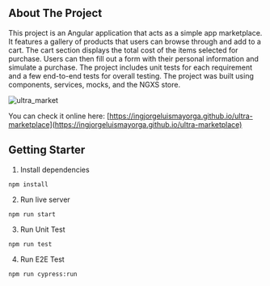 <!--  ----------------------------------------------------------------

    __   __  ___      _______  ______    _______    __   __  _______  ______    ___   _  _______  _______
    |  | |  ||   |    |       ||    _ |  |   _   |  |  |_|  ||   _   ||    _ |  |   | | ||       ||       |
    |  | |  ||   |    |_     _||   | ||  |  |_|  |  |       ||  |_|  ||   | ||  |   |_| ||    ___||_     _|
    |  |_|  ||   |      |   |  |   |_||_ |       |  |       ||       ||   |_||_ |      _||   |___   |   |
    |       ||   |___   |   |  |    __  ||       |  |       ||       ||    __  ||     |_ |    ___|  |   |
    |       ||       |  |   |  |   |  | ||   _   |  | ||_|| ||   _   ||   |  | ||    _  ||   |___   |   |
    |_______||_______|  |___|  |___|  |_||__| |__|  |_|   |_||__| |__||___|  |_||___| |_||_______|  |___|

      by: Jorge Mayorga jl.mayorga.co@gmail.co

  ----------------------------------------------------------------  -->


<a name="readme-top"></a>



## About The Project
This project is an Angular application that acts as a simple app marketplace. It features a gallery of products that users can browse through and add to a cart. The cart section displays the total cost of the items selected for purchase. Users can then fill out a form with their personal information and simulate a purchase. The project includes unit tests for each requirement and a few end-to-end tests for overall testing. The project was built using components, services, mocks, and the NGXS store. 

![ultra_market](https://user-images.githubusercontent.com/40527919/213365911-5c822a51-714b-46ae-84ed-cdbf584997c7.png)

You can check it online here: [https://ingjorgeluismayorga.github.io/ultra-marketplace](https://ingjorgeluismayorga.github.io/ultra-marketplace)


## Getting Starter

1. Install dependencies
````
npm install
````

2. Run live server 
````
npm run start
````

3. Run Unit Test
````
npm run test
````

4. Run E2E Test
````
npm run cypress:run
````





